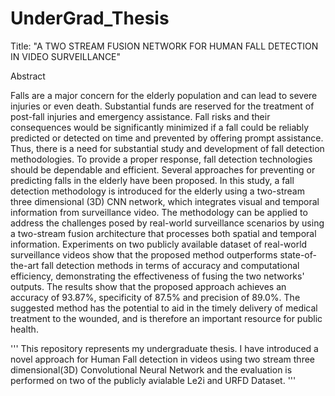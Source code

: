 # UnderGrad_Thesis
Title: "A TWO STREAM FUSION NETWORK FOR HUMAN FALL DETECTION IN VIDEO SURVEILLANCE"

Abstract

Falls are a major concern for the elderly population and can lead to severe injuries or even death. Substantial funds are reserved for the treatment of post-fall injuries and emergency assistance. Fall risks and their consequences would be significantly minimized if a fall could be reliably predicted or detected on time and prevented by offering prompt assistance. Thus, there is a need for substantial study and development of fall detection methodologies. To provide a proper response, fall detection technologies should be dependable and efficient. Several approaches for preventing or predicting falls in the elderly have been proposed. In this study, a fall detection methodology is introduced for the elderly using a two-stream three dimensional (3D) CNN network, which integrates visual and temporal information from surveillance video. The methodology can be applied to address the challenges posed by real-world surveillance scenarios by using a two-stream fusion architecture that processes both spatial and temporal information. Experiments on two publicly available dataset of real-world surveillance videos show that the proposed method outperforms state-of-the-art fall detection methods in terms of accuracy and computational efficiency, demonstrating the effectiveness of fusing the two networks' outputs. The results show that the proposed approach achieves an accuracy of 93.87%, specificity of 87.5% and precision of 89.0%. The suggested method has the potential to aid in the timely delivery of medical treatment to the wounded, and is therefore an important resource for public health.

'''
This repository represents my undergraduate thesis. I have introduced a novel approach for Human Fall detection in videos using two stream three dimensional(3D) Convolutional Neural Network and the evaluation is performed on two of the publicly avialable Le2i and URFD Dataset. 
'''
